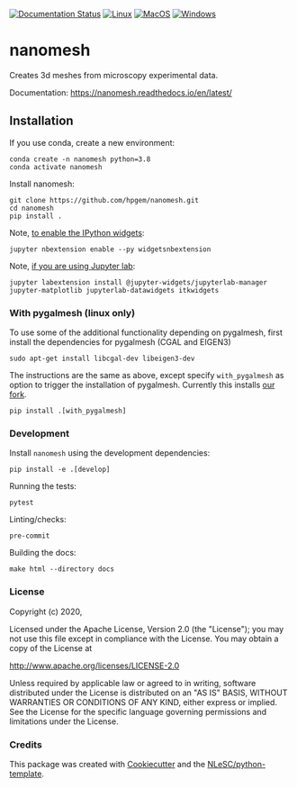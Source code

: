 [![Documentation Status](https://readthedocs.org/projects/nanomesh/badge/?version=latest)](https://nanomesh.readthedocs.io/en/latest/?badge=latest)
[![Linux](https://github.com/hpgem/nanomesh/actions/workflows/test_on_linux.yml/badge.svg)](https://github.com/hpgem/nanomesh/actions/workflows/test_on_linux.yml)
[![MacOS](https://github.com/hpgem/nanomesh/actions/workflows/test_on_macos.yaml/badge.svg)](https://github.com/hpgem/nanomesh/actions/workflows/test_on_macos.yaml)
[![Windows](https://github.com/hpgem/nanomesh/actions/workflows/test_on_windows.yaml/badge.svg)](https://github.com/hpgem/nanomesh/actions/workflows/test_on_windows.yaml)

# nanomesh

Creates 3d meshes from microscopy experimental data.

Documentation: https://nanomesh.readthedocs.io/en/latest/

## Installation

If you use conda, create a new environment:

```
conda create -n nanomesh python=3.8
conda activate nanomesh
```

Install nanomesh:

```
git clone https://github.com/hpgem/nanomesh.git
cd nanomesh
pip install .
```

Note, [to enable the IPython widgets](https://ipywidgets.readthedocs.io/en/latest/user_install.html#installation):

```
jupyter nbextension enable --py widgetsnbextension
```

Note, [if you are using Jupyter lab](https://github.com/InsightSoftwareConsortium/itkwidgets#installation):

```
jupyter labextension install @jupyter-widgets/jupyterlab-manager jupyter-matplotlib jupyterlab-datawidgets itkwidgets
```

### With pygalmesh (linux only)

To use some of the additional functionality depending on pygalmesh,
first install the dependencies for pygalmesh (CGAL and EIGEN3)

```
sudo apt-get install libcgal-dev libeigen3-dev
```

The instructions are the same as above, except specify `with_pygalmesh` as option
to trigger the installation of pygalmesh. Currently this installs
[our fork](https://github.com/hpgem/pygalmesh).

```
pip install .[with_pygalmesh]
```

### Development

Install `nanomesh` using the development dependencies:

`pip install -e .[develop]`

Running the tests:

`pytest`

Linting/checks:

`pre-commit`

Building the docs:

```
make html --directory docs
```


### License

Copyright (c) 2020,

Licensed under the Apache License, Version 2.0 (the \"License\"); you
may not use this file except in compliance with the License. You may
obtain a copy of the License at

<http://www.apache.org/licenses/LICENSE-2.0>

Unless required by applicable law or agreed to in writing, software
distributed under the License is distributed on an \"AS IS\" BASIS,
WITHOUT WARRANTIES OR CONDITIONS OF ANY KIND, either express or implied.
See the License for the specific language governing permissions and
limitations under the License.

### Credits

This package was created with
[Cookiecutter](https://github.com/audreyr/cookiecutter) and the
[NLeSC/python-template](https://github.com/NLeSC/python-template).
